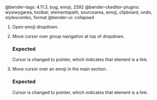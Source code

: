 @bender-tags: 4.11.3, bug, emoji, 2592
@bender-ckeditor-plugins: wysiwygarea, toolbar, elementspath, sourcearea, emoji, clipboard, undo, stylescombo, format
@bender-ui: collapsed

1. Open emoji dropdown.
2. Move cursor over group navigation at top of dropdown.

	### Expected
	Cursor is changed to pointer, which indicates that element is a link.
3. Move cursor over an emoji in the main section.

	### Expected
	Cursor is changed to pointer, which indicates that element is a link.

